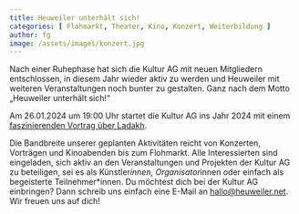 ```yaml
---
title: Heuweiler unterhält sich!
categories: [ Flohmarkt, Theater, Kino, Konzert, Weiterbildung ]
author: fg
image: /assets/images/konzert.jpg
---
```

Nach einer Ruhephase hat sich die Kultur AG mit neuen Mitgliedern entschlossen, in diesem Jahr wieder aktiv zu werden und Heuweiler mit weiteren Veranstaltungen noch bunter zu gestalten. Ganz nach dem Motto „Heuweiler unterhält sich!“ 

Am 26.01.2024 um 19:00 Uhr startet die Kultur AG ins Jahr 2024 mit einem [faszinierenden Vortrag über Ladakh](/ladakh/). 

Die Bandbreite unserer geplanten Aktivitäten reicht von Konzerten, Vorträgen und Kinoabenden bis zum Flohmarkt. Alle Interessierten sind eingeladen, sich aktiv an den Veranstaltungen und Projekten der Kultur AG zu beteiligen, sei es als Künstler*innen, Organisator*innen oder einfach als begeisterte Teilnehmer*innen.
Du möchtest dich bei der Kultur AG einbringen? Dann schreib uns einfach eine E-Mail an [hallo@heuweiler.net](mailto:hallo@heuweiler.net). Wir freuen uns auf dich!